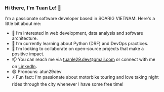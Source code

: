### Hi there, I'm Tuan Le! 👋

I'm a passionate software developer based in SOARIG VIETNAM. Here's a little bit about me:

- 👀 I’m interested in web development, data analysis and software architecture.
- 🌱 I’m currently learning about Python (DRF) and DevOps practices.
- 💞️ I’m looking to collaborate on open-source projects that make a positive impact.
- 📫 You can reach me via tuanle29.dev@gmail.com or connect with me on [LinkedIn](https://www.linkedin.com/in/atun29dev/).
- 😄 Pronouns: atun29dev
- ⚡ Fun fact: I'm passionate about motorbike touring and love taking night rides through the city whenever I have some free time!
